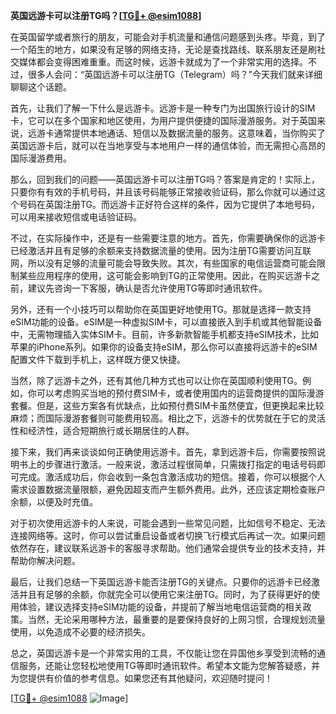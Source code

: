 **英国远游卡可以注册TG吗？[[TG💪+ @esim1088](https://t.me/s/esim1088)]**

在英国留学或者旅行的朋友，可能会对手机流量和通信问题感到头疼。毕竟，到了一个陌生的地方，如果没有足够的网络支持，无论是查找路线、联系朋友还是刷社交媒体都会变得困难重重。而这时候，远游卡就成为了一个非常实用的选择。不过，很多人会问：“英国远游卡可以注册TG（Telegram）吗？”今天我们就来详细聊聊这个话题。

首先，让我们了解一下什么是远游卡。远游卡是一种专门为出国旅行设计的SIM卡，它可以在多个国家和地区使用，为用户提供便捷的国际漫游服务。对于英国来说，远游卡通常提供本地通话、短信以及数据流量的服务。这意味着，当你购买了英国远游卡后，就可以在当地享受与本地用户一样的通信体验，而无需担心高昂的国际漫游费用。

那么，回到我们的问题——英国远游卡可以注册TG吗？答案是肯定的！实际上，只要你有有效的手机号码，并且该号码能够正常接收验证码，那么你就可以通过这个号码在英国注册TG。而远游卡正好符合这样的条件，因为它提供了本地号码，可以用来接收短信或电话验证码。

不过，在实际操作中，还是有一些需要注意的地方。首先，你需要确保你的远游卡已经激活并且有足够的余额来支持数据流量的使用。因为注册TG需要访问互联网，所以没有足够的流量可能会导致失败。其次，有些国家的电信运营商可能会限制某些应用程序的使用，这可能会影响到TG的正常使用。因此，在购买远游卡之前，建议先咨询一下客服，确认是否允许使用TG等即时通讯软件。

另外，还有一个小技巧可以帮助你在英国更好地使用TG。那就是选择一款支持eSIM功能的设备。eSIM是一种虚拟SIM卡，可以直接嵌入到手机或其他智能设备中，无需物理插入实体SIM卡。目前，许多新款智能手机都支持eSIM技术，比如苹果的iPhone系列。如果你的设备支持eSIM，那么你可以直接将远游卡的eSIM配置文件下载到手机上，这样既方便又快捷。

当然，除了远游卡之外，还有其他几种方式也可以让你在英国顺利使用TG。例如，你可以考虑购买当地的预付费SIM卡，或者使用国内的运营商提供的国际漫游套餐。但是，这些方案各有优缺点，比如预付费SIM卡虽然便宜，但更换起来比较麻烦；而国际漫游套餐则可能费用较高。相比之下，远游卡的优势就在于它的灵活性和经济性，适合短期旅行或长期居住的人群。

接下来，我们再来谈谈如何正确使用远游卡。首先，拿到远游卡后，你需要按照说明书上的步骤进行激活。一般来说，激活过程很简单，只需拨打指定的电话号码即可完成。激活成功后，你会收到一条包含激活成功的短信。接着，你可以根据个人需求设置数据流量限额，避免因超支而产生额外费用。此外，还应该定期检查账户余额，以便及时充值。

对于初次使用远游卡的人来说，可能会遇到一些常见问题，比如信号不稳定、无法连接网络等。这时，你可以尝试重启设备或者切换飞行模式后再试一次。如果问题依然存在，建议联系远游卡的客服寻求帮助。他们通常会提供专业的技术支持，并帮助你解决问题。

最后，让我们总结一下英国远游卡能否注册TG的关键点。只要你的远游卡已经激活并且有足够的余额，你就完全可以使用它来注册TG。同时，为了获得更好的使用体验，建议选择支持eSIM功能的设备，并提前了解当地电信运营商的相关政策。当然，无论采用哪种方法，最重要的是要保持良好的上网习惯，合理规划流量使用，以免造成不必要的经济损失。

总之，英国远游卡是一个非常实用的工具，不仅能让您在异国他乡享受到流畅的通信服务，还能让您轻松地使用TG等即时通讯软件。希望本文能为您解答疑惑，并为您提供有价值的参考信息。如果您还有其他疑问，欢迎随时提问！

[[TG💪+ @esim1088](https://t.me/s/esim1088) ![Image](https://i.postimg.cc/4NQfJmqS/Snipaste-2025-05-13-00-14-12.png)]
